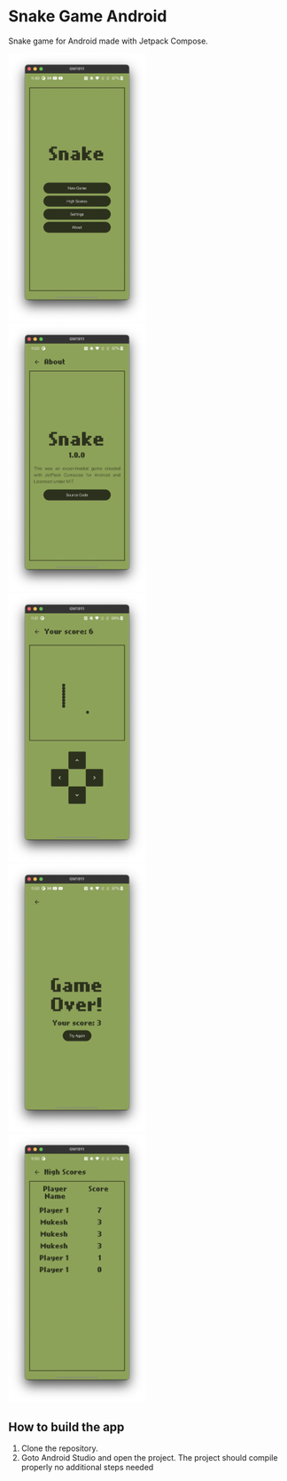 # Snake Game Android
Snake game for Android made with Jetpack Compose.

<img src="https://github.com/rjfahad44/Shake-Game-Compose/blob/main/screenshots/menu.png" width="248px"/> &nbsp;&nbsp;
<img src="https://github.com/rjfahad44/Shake-Game-Compose/blob/main/screenshots/about.png" width="248px"/> &nbsp;&nbsp;
<img src="https://github.com/rjfahad44/Shake-Game-Compose/blob/main/screenshots/ingame.png" width="248px"/> &nbsp;&nbsp;
<img src="https://github.com/rjfahad44/Shake-Game-Compose/blob/main/screenshots/endgame.png" width="248px"/> &nbsp;&nbsp;
<img src="https://github.com/rjfahad44/Shake-Game-Compose/blob/main/screenshots/highscore.png" width="248px"/> &nbsp;&nbsp;

## How to build the app
1. Clone the repository.
2. Goto Android Studio and open the project.
The project should compile properly no additional steps needed
